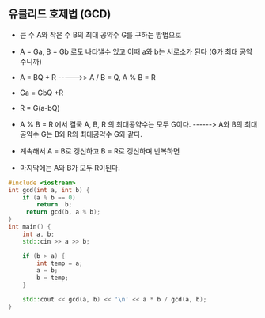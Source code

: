 ## 유클리드 호제법 (GCD)

- 큰 수 A와 작은 수 B의 최대 공약수 G를 구하는 방법으로
 
- A = Ga, B = Gb 로도 나타낼수 있고 이때 a와 b는 서로소가 된다 (G가 최대 공약수니까)
 
- A = BQ + R ----->> A / B = Q, A % B = R

- Ga = GbQ +R
  
- R = G(a-bQ)

- A % B = R 에서 결국 A, B, R 의 최대공약수는 모두 G이다. ------> A와 B의 최대공약수 G는  B와 R의 최대공약수 G와 같다.

- 계속해서 A = B로 갱신하고 B = R로 갱신하며 반복하면

- 마지막에는 A와 B가 모두 R이된다.


```cpp
#include <iostream>
int gcd(int a, int b) {
	if (a % b == 0)
		return  b;
	 return gcd(b, a % b);
}
int main() {
	int a, b;
	std::cin >> a >> b;

	if (b > a) {
		int temp = a;
		a = b;
		b = temp;	
	}

	std::cout << gcd(a, b) << '\n' << a * b / gcd(a, b);
}
```
